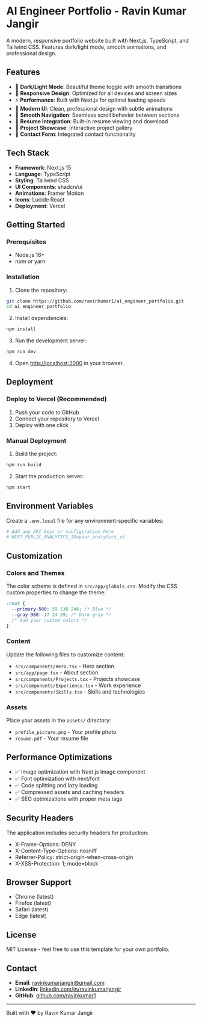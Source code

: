 # AI Engineer Portfolio - Ravin Kumar Jangir

A modern, responsive portfolio website built with Next.js, TypeScript, and Tailwind CSS. Features dark/light mode, smooth animations, and professional design.

## Features

- 🌙 **Dark/Light Mode**: Beautiful theme toggle with smooth transitions
- 📱 **Responsive Design**: Optimized for all devices and screen sizes
- ⚡ **Performance**: Built with Next.js for optimal loading speeds
- 🎨 **Modern UI**: Clean, professional design with subtle animations
- 🚀 **Smooth Navigation**: Seamless scroll behavior between sections
- 📄 **Resume Integration**: Built-in resume viewing and download
- 💼 **Project Showcase**: Interactive project gallery
- 📧 **Contact Form**: Integrated contact functionality

## Tech Stack

- **Framework**: Next.js 15
- **Language**: TypeScript
- **Styling**: Tailwind CSS
- **UI Components**: shadcn/ui
- **Animations**: Framer Motion
- **Icons**: Lucide React
- **Deployment**: Vercel

## Getting Started

### Prerequisites

- Node.js 18+
- npm or yarn

### Installation

1. Clone the repository:

```bash
git clone https://github.com/ravinkumar1/ai_engineer_portfolio.git
cd ai_engineer_portfolio
```

2. Install dependencies:

```bash
npm install
```

3. Run the development server:

```bash
npm run dev
```

4. Open [http://localhost:3000](http://localhost:3000) in your browser.

## Deployment

### Deploy to Vercel (Recommended)

1. Push your code to GitHub
2. Connect your repository to Vercel
3. Deploy with one click

### Manual Deployment

1. Build the project:

```bash
npm run build
```

2. Start the production server:

```bash
npm start
```

## Environment Variables

Create a `.env.local` file for any environment-specific variables:

```bash
# Add any API keys or configuration here
# NEXT_PUBLIC_ANALYTICS_ID=your_analytics_id
```

## Customization

### Colors and Themes

The color scheme is defined in `src/app/globals.css`. Modify the CSS custom properties to change the theme:

```css
:root {
  --primary-500: 59 130 246; /* Blue */
  --gray-900: 17 24 39; /* Dark gray */
  /* Add your custom colors */
}
```

### Content

Update the following files to customize content:

- `src/components/Hero.tsx` - Hero section
- `src/app/page.tsx` - About section
- `src/components/Projects.tsx` - Projects showcase
- `src/components/Experience.tsx` - Work experience
- `src/components/Skills.tsx` - Skills and technologies

### Assets

Place your assets in the `assets/` directory:

- `profile_picture.png` - Your profile photo
- `resume.pdf` - Your resume file

## Performance Optimizations

- ✅ Image optimization with Next.js Image component
- ✅ Font optimization with next/font
- ✅ Code splitting and lazy loading
- ✅ Compressed assets and caching headers
- ✅ SEO optimizations with proper meta tags

## Security Headers

The application includes security headers for production:

- X-Frame-Options: DENY
- X-Content-Type-Options: nosniff
- Referrer-Policy: strict-origin-when-cross-origin
- X-XSS-Protection: 1; mode=block

## Browser Support

- Chrome (latest)
- Firefox (latest)
- Safari (latest)
- Edge (latest)

## License

MIT License - feel free to use this template for your own portfolio.

## Contact

- **Email**: ravinkumarjangir@gmail.com
- **LinkedIn**: [linkedin.com/in/ravinkumarjangir](https://linkedin.com/in/ravinkumarjangir)
- **GitHub**: [github.com/ravinkumar1](https://github.com/ravinkumar1)

---

Built with ❤️ by Ravin Kumar Jangir
